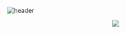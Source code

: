 ![header](https://capsule-render.vercel.app/api?type=transparent&color=auto&height=300&section=header&text=Sung_muk%20Yeon&fontSize=90&&fontColor=d6ace6&&fontAlign=50)
<br>

<div align="center">
  <a href="dustjdanr@naver.com" target="_blank"><img src="https://img.shields.io/badge/dustjdanr@naver.com-white?style=flat-square&logo=naver&logoColor=#03C75A"/></a>
</div>
